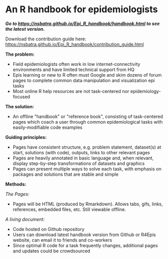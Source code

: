 # An R handbook for epidemiologists

***Go to https://nsbatra.github.io/Epi_R_handbook/handbook.html to see the latest version.***

Download the contribution guide here: https://nsbatra.github.io/Epi_R_handbook/contribution_guide.html  

**The problem:**  

* Field epidemiologists often work in low internet-connectivity environments and have limited technical support from HQ  
* Epis learning or new to R often must Google and skim dozens of forum pages to complete common data manipulation and visualization epi tasks  
* Most online R help resources are not task-centered nor epidemiology-focused  

**The solution:**  

* An offline "handbook" or "reference book", consisting of task-centered pages which coach a user through common epidemiological tasks with easily-modifiable code examples

**Guiding principles:**  

* Pages have consistent structure, e.g. problem statement, dataset(s) at start, solutions (with code), outputs, links to other relevant pages
* Pages are heavily annotated in basic language and, when relevant, display step-by-step transformations of datasets and graphics
* Pages can present multiple ways to solve each task, with emphasis on packages and solutions that are stable and simple

**Methods:**  

*The Pages:*
* Pages will be HTML (produced by Rmarkdown). Allows tabs, gifs, links, references, embedded files, etc. Still viewable offline.

*A living document:*  

* Code hosted on Github repository
* Users can download latest handbook version from Github or R4Epis website, can email it to friends and co-workers
* Since optimal R code for a task frequently changes, additional pages and updates could be crowdsourced
